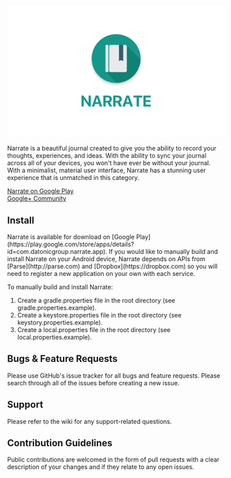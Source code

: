 
<img src="banner.png">

Narrate is a beautiful journal created to give you the ability to record your thoughts, experiences, and ideas. With the ability to sync your journal across all of your devices, you won't have ever be without your journal. With a minimalist, material user interface, Narrate has a stunning user experience that is unmatched in this category. 

[Narrate on Google Play](https://play.google.com/store/apps/details?id=com.datonicgroup.narrate.app)<br>
[Google+ Community](https://plus.google.com/communities/106662199081610755624)

<h2>Install</h2>
Narrate is available for download on [Google Play](https://play.google.com/store/apps/details?id=com.datonicgroup.narrate.app). If you would like to manually build and install Narrate on your Android device, Narrate depends on APIs from [Parse](http://parse.com) and [Dropbox](https://dropbox.com) so you will need to register a new application on your own with each service.

To manually build and install Narrate:

1. Create a gradle.properties file in the root directory (see gradle.properties.example).
2. Create a keystore.properties file in the root directory (see keystory.properties.example).
3. Create a local.properties file in the root directory (see local.properties.example).

<h2>Bugs & Feature Requests</h2>
Please use GitHub's issue tracker for all bugs and feature requests. Please search through all of the issues before creating a new issue.

<h2>Support</h2>
Please refer to the wiki for any support-related questions.

<h2>Contribution Guidelines</h2>
Public contributions are welcomed in the form of pull requests with a clear description of your changes and if they relate to any open issues.
